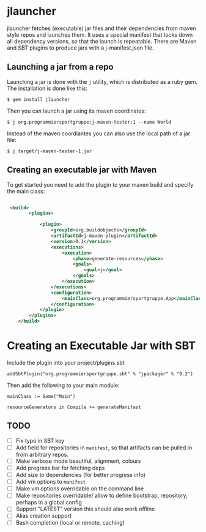 # jlauncher

jlauncher fetches (executable) jar files and their dependencies from maven style repos and launches them.
It uses a special manifest that locks down all dependency versions, so that the launch is repeatable.
There are Maven and SBT plugins to produce jars with a j-manifest.json file.

## Launching a jar from a repo

Launching a jar is done with the `j` utility, which is distributed as a ruby gem. The installation
is done like this:

    $ gem install jlauncher

Then you can launch a jar using its maven coordinates:

    $ j org.programmiersportgruppe:j-maven-tester:1 --name World

Instead of the maven coordiantes you can also use the local path of a jar file:


    $ j target/j-maven-tester-1.jar




## Creating an executable jar with Maven




To get started you need to add the plugin to your maven build and specify the main class:

~~~ .xml

 <build>
        <plugins>

            <plugin>
                <groupId>org.buildobjects</groupId>
                <artifactId>j-maven-plugin</artifactId>
                <version>0.1</version>
                <executions>
                    <execution>
                        <phase>generate-resources</phase>
                        <goals>
                            <goal>j</goal>
                        </goals>
                    </execution>
                </executions>
                <configuration>
                    <mainClass>org.programmiersportgruppe.App</mainClass>
                </configuration>
            </plugin>
        </plugins>
    </build>
~~~


# Creating an Executable Jar with SBT

Include the plugin into your project/plugins.sbt

~~~
addSbtPlugin("org.programmiersportgruppe.sbt" % "jpackager" % "0.2")
~~~

Then add the following to your main module:

~~~
mainClass := Some("Main")

resourceGenerators in Compile += generateManifast
~~~


## TODO

* [ ] Fix typo in SBT key
* [ ] Add field for repositories in `manifest`, so that
      artifacts can be pulled in from arbitrary repos.
* [ ] Make verbose mode beautiful, alignment, colours
* [ ] Add progress bar for fetching deps
* [ ] Add size to dependencies (for better progress info)
* [ ] Add vm options to `manifest`
* [ ] Make vm options overridable on the command line
* [ ] Make repositories overridable/ allow to define bootstrap,
      repository, perhaps in a global config
* [ ] Support "LATEST" version this should also work offline
* [ ] Alias creation support
* [ ] Bash completion (local or remote, caching)
